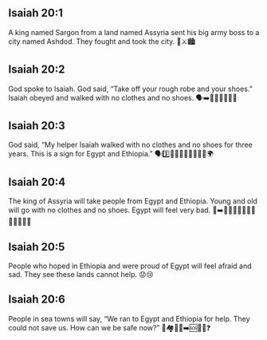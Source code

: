 ## Isaiah 20:1
A king named Sargon from a land named Assyria sent his big army boss to a city named Ashdod. They fought and took the city. 👑⚔️🏙️
## Isaiah 20:2
God spoke to Isaiah. God said, “Take off your rough robe and your shoes.” Isaiah obeyed and walked with no clothes and no shoes. 🗣️➡️👕🚫👟🚫🚶‍♂️
## Isaiah 20:3
God said, “My helper Isaiah walked with no clothes and no shoes for three years. This is a sign for Egypt and Ethiopia.” 🗣️3️⃣📅🚶‍♂️👕🚫👟🚫📢🌍
## Isaiah 20:4
The king of Assyria will take people from Egypt and Ethiopia. Young and old will go with no clothes and no shoes. Egypt will feel very bad. 👑➡️👥👶👵🚶‍♂️🚶‍♀️👕🚫👟🚫😢
## Isaiah 20:5
People who hoped in Ethiopia and were proud of Egypt will feel afraid and sad. They see these lands cannot help. 😟😢
## Isaiah 20:6
People in sea towns will say, “We ran to Egypt and Ethiopia for help. They could not save us. How can we be safe now?” 🌊🏘️🏃‍♂️➡️🆘🙅‍♂️❓
